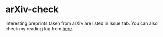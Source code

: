 # arXiv-check
interesting preprints taken from arXiv are listed in Issue tab.
You can also check my reading log from [here](https://daigooue.github.io/do-reading-log/categories/arxiv/).
